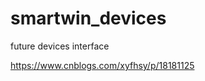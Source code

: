 # smartwin_devices
future devices interface

<!-- C语言调用C++的共享库so -->
https://www.cnblogs.com/xyfhsy/p/18181125
